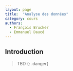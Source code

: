 ```yaml
---
layout: page
title:  "Analyse des données"
category: cours
authors:
  - François Brucker
  - Emmanuel Daucé
---
```


## Introduction

> TBD
{: .danger}